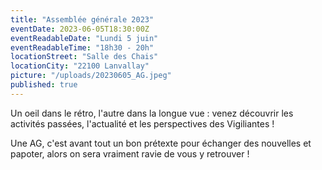 ```yaml
---
title: "Assemblée générale 2023"
eventDate: 2023-06-05T18:30:00Z
eventReadableDate: "Lundi 5 juin"
eventReadableTime: "18h30 - 20h"
locationStreet: "Salle des Chais"
locationCity: "22100 Lanvallay"
picture: "/uploads/20230605_AG.jpeg"
published: true
---
```


Un oeil dans le rétro, l'autre dans la longue vue : venez découvrir les activités passées, l'actualité et les perspectives des Vigiliantes !

Une AG, c'est avant tout un bon prétexte pour échanger des nouvelles et papoter, alors on sera vraiment ravie de vous y retrouver !


<!--more-->


